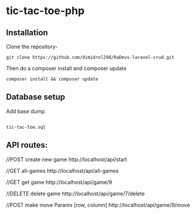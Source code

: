 # tic-tac-toe-php

## Installation

Clone the repository-
```
git clone https://github.com/dimidrol298/RaDevs-laravel-crud.git
```
Then do a composer install and composer update
```
composer install && composer update
```
## Database setup

Add base dump.
```

tic-tac-toe.sql
```

## API routes:
//POST create new game
http://localhost/api/start

//GET all-games
http://localhost/api/all-games

//GET get game 
http://localhost/api/game/9

//DELETE delete game
http://localhost/api/game/7/delete

//POST make move
Params [row, column]
http://localhost/api/game/9/move

